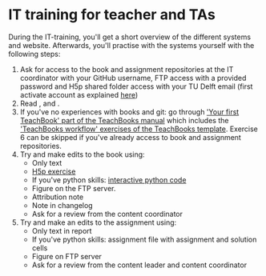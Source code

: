 # IT training for teacher and TAs

During the IT-training, you'll get a short overview of the different systems and website. Afterwards, you'll practise with the systems yourself with the following steps:

1. Ask for access to the book and assignment repositories at the IT coordinator with your GitHub username, FTP access with a provided password and H5p shared folder access with your TU Delft email (first activate account as explained [here](https://www.tudelft.nl/teaching-support/educational-tools/h5p#first-time-use))
1. Read [](./book.md), [](./assignment_repo.md) and [](./FTP.md). 
1. If you've no experiences with books and git: go through ['Your first TeachBook' part of the TeachBooks manual](https://teachbooks.io/manual/) which includes the ['TeachBooks workflow' exercises of the TeachBooks template](https://teachbooks.io/template/exercises.html). Exercise 6 can be skipped if you've already access to book and assignment repositories.
1. Try and make edits to the book using:
   - Only text
   - [H5p exercise](https://teachbooks.io/manual/features/h5p.html)
   - If you've python skills: [interactive python code](https://teachbooks.io/manual/features/live_code.html)
   - Figure on the FTP server.
   - Attribution note
   - Note in changelog
   - Ask for a review from the content coordinator
1. Try and make an edits to the assignment using:
   - Only text in report
   - If you've python skills: assignment file with assignment and solution cells
   - Figure on FTP server
   - Ask for a review from the content leader and content coordinator